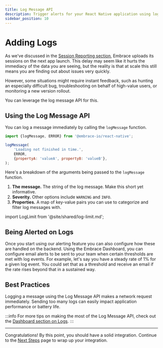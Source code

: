 ```yaml
---
title: Log Message API
description: Trigger alerts for your React Native application using logs with the Embrace SDK
sidebar_position: 10
---
```


# Adding Logs

As we've discussed in the [Session Reporting section](/react-native/5x/integration/session-reporting), Embrace uploads its sessions on the next app launch.
This delay may seem like it hurts the immediacy of the data you are seeing, but the reality is that at scale this still means you are finding out about issues very quickly.

However, some situations might require instant feedback, such as hunting an especially difficult bug, troubleshooting on behalf of high-value users, or monitoring a new version rollout.

You can leverage the log message API for this.

## Using the Log Message API

You can log a message immediately by calling the `logMessage` function.

```javascript
import {logMessage, ERROR} from '@embrace-io/react-native';

logMessage(
	'Loading not finished in time.',
	ERROR,
	{propertyA: 'valueA', propertyB: 'valueB'},
);
```

Here's a breakdown of the arguments being passed to the `logMessage` function.

1. **The message.** The string of the log message. Make this short yet informative.
1. **Severity.** Other options include `WARNING` and `INFO`.
1. **Properties.** A map of key-value pairs you can use to categorize and filter log messages with. 

import LogLimit from '@site/shared/log-limit.md';

<LogLimit />

## Being Alerted on Logs

Once you start using our alerting feature you can also configure how these are handled on the backend.
Using the Embrace Dashboard, you can configure email alerts to be sent to your team when certain thresholds are met with log events.
For example, let's say you have a steady rate of 1% for a given log event. You could set that as a threshold and receive an email if the rate rises beyond that in a sustained way.

## Best Practices

Logging a message using the Log Message API makes a network request immediately.
Sending too many logs can easily impact application performance or battery life.

:::info
For more tips on making the most of the Log Message API, check out the [Dashboard section on Logs](/docs/product/logs/log-messages/).
:::

---

Congratulations! By this point, you should have a solid integration. Continue to the [Next Steps](/react-native/5x/integration/next-steps) page to wrap up your integration.
